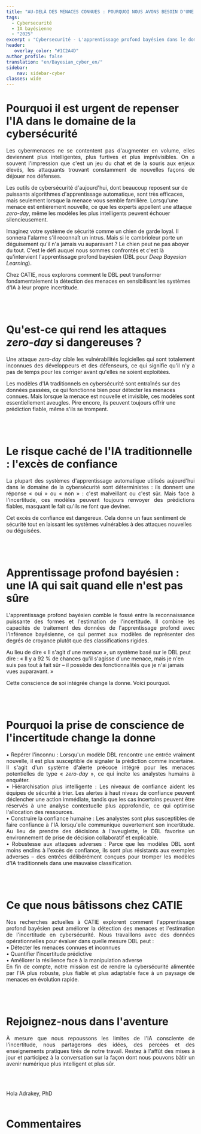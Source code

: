 ```yaml
---
title: "AU-DELÀ DES MENACES CONNUES : POURQUOI NOUS AVONS BESOIN D'UNE IA PRENANT EN COMPTE L'INCERTITUDE DANS LE DOMAINE DE LA CYBERSÉCURITÉ"
tags:
  - Cybersecurité
  - IA bayésienne
  - "2025"
excerpt : "Cybersecurité - L'apprentissage profond bayésien dans le domaine de la cybersécurité<br> - Difficulté: débutant"
header:
   overlay_color: "#1C2A4D"
author_profile: false
translation: "en/Bayesian_cyber_en/"
sidebar:
    nav: sidebar-cyber
classes: wide
---
```


# Pourquoi il est urgent de repenser l'IA dans le domaine de la cybersécurité
<p style="text-align:justify;">
Les cybermenaces ne se contentent pas d'augmenter en volume, elles deviennent plus intelligentes, plus furtives et plus imprévisibles. On a souvent l'impression que c'est un jeu du chat et de la souris aux enjeux élevés, les attaquants trouvant constamment de nouvelles façons de déjouer nos défenses. <br>

Les outils de cybersécurité d'aujourd'hui, dont beaucoup reposent sur de puissants algorithmes d'apprentissage automatique, sont très efficaces, mais seulement lorsque la menace vous semble familière. Lorsqu'une menace est entièrement nouvelle, ce que les experts appellent une attaque <i>zero-day</i>, même les modèles les plus intelligents peuvent échouer silencieusement.<br>

Imaginez votre système de sécurité comme un chien de garde loyal. Il sonnera l'alarme s'il reconnaît un intrus. Mais si le cambrioleur porte un déguisement qu'il n'a jamais vu auparavant ? Le chien peut ne pas aboyer du tout. C'est le défi auquel nous sommes confrontés et c'est là qu'intervient l'apprentissage profond bayésien (DBL pour <i>Deep Bayesian Learning</i>).<br>

Chez CATIE, nous explorons comment le DBL peut transformer fondamentalement la détection des menaces en sensibilisant les systèmes d'IA à leur propre incertitude.
</p>
<br><br> 


# Qu'est-ce qui rend les attaques <i>zero-day</i> si dangereuses ?
<p style="text-align:justify;">
Une attaque <i>zero-day</i> cible les vulnérabilités logicielles qui sont totalement inconnues des développeurs et des défenseurs, ce qui signifie qu'il n'y a pas de temps pour les corriger avant qu'elles ne soient exploitées.<br>

Les modèles d'IA traditionnels en cybersécurité sont entraînés sur des données passées, ce qui fonctionne bien pour détecter les menaces connues. Mais lorsque la menace est nouvelle et invisible, ces modèles sont essentiellement aveugles. Pire encore, ils peuvent toujours offrir une prédiction fiable, même s'ils se trompent.
</p>
<br><br> 

# Le risque caché de l'IA traditionnelle : l'excès de confiance
<p style="text-align:justify;">
La plupart des systèmes d'apprentissage automatique utilisés aujourd'hui dans le domaine de la cybersécurité sont déterministes : ils donnent une réponse « oui » ou « non » : c'est malveillant ou c'est sûr. Mais face à l'incertitude, ces modèles peuvent toujours renvoyer des prédictions fiables, masquant le fait qu'ils ne font que deviner.<br>

Cet excès de confiance est dangereux. Cela donne un faux sentiment de sécurité tout en laissant les systèmes vulnérables à des attaques nouvelles ou déguisées.
</p>
<br><br> 

# Apprentissage profond bayésien : une IA qui sait quand elle n'est pas sûre
<p style="text-align:justify;">
L'apprentissage profond bayésien comble le fossé entre la reconnaissance puissante des formes et l'estimation de l'incertitude. Il combine les capacités de traitement des données de l'apprentissage profond avec l'inférence bayésienne, ce qui permet aux modèles de représenter des degrés de croyance plutôt que des classifications rigides.<br>

Au lieu de dire « Il s'agit d'une menace », un système basé sur le DBL peut dire : « Il y a 92 % de chances qu'il s'agisse d'une menace, mais je n'en suis pas tout à fait sûr – il possède des fonctionnalités que je n'ai jamais vues auparavant. » <br>

Cette conscience de soi intégrée change la donne. Voici pourquoi.
</p>
<br><br> 

# Pourquoi la prise de conscience de l'incertitude change la donne
<p style="text-align:justify;">
•	Repérer l'inconnu : Lorsqu'un modèle DBL rencontre une entrée vraiment nouvelle, il est plus susceptible de signaler la prédiction comme incertaine. Il s'agit d'un système d'alerte précoce intégré pour les menaces potentielles de type « <i>zero-day</i> », ce qui incite les analystes humains à enquêter. <br>
•	Hiérarchisation plus intelligente : Les niveaux de confiance aident les équipes de sécurité à trier. Les alertes à haut niveau de confiance peuvent déclencher une action immédiate, tandis que les cas incertains peuvent être réservés à une analyse contextuelle plus approfondie, ce qui optimise l'allocation des ressources.<br>
•	Construire la confiance humaine : Les analystes sont plus susceptibles de faire confiance à l'IA lorsqu'elle communique ouvertement son incertitude. Au lieu de prendre des décisions à l'aveuglette, le DBL favorise un environnement de prise de décision collaboratif et explicable.<br>
•	Robustesse aux attaques adverses : Parce que les modèles DBL sont moins enclins à l'excès de confiance, ils sont plus résistants aux exemples adverses – des entrées délibérément conçues pour tromper les modèles d'IA traditionnels dans une mauvaise classification.
</p>
<br><br> 

# Ce que nous bâtissons chez CATIE
<p style="text-align:justify;">
Nos recherches actuelles à CATIE explorent comment l'apprentissage profond bayésien peut améliorer la détection des menaces et l'estimation de l'incertitude en cybersécurité. Nous travaillons avec des données opérationnelles pour évaluer dans quelle mesure DBL peut :<br>
•	Détecter les menaces connues et inconnues<br>
•	Quantifier l'incertitude prédictive<br>
•	Améliorer la résilience face à la manipulation adverse<br>
En fin de compte, notre mission est de rendre la cybersécurité alimentée par l'IA plus robuste, plus fiable et plus adaptable face à un paysage de menaces en évolution rapide.
</p>
<br><br> 

# Rejoignez-nous dans l'aventure
<p style="text-align:justify;">
À mesure que nous repoussons les limites de l'IA consciente de l'incertitude, nous partagerons des idées, des percées et des enseignements pratiques tirés de notre travail. Restez à l'affût des mises à jour et participez à la conversation sur la façon dont nous pouvons bâtir un avenir numérique plus intelligent et plus sûr.
</p>
<br><br>

Hola Adrakey, PhD
<br><br>


# Commentaires
<script src="https://utteranc.es/client.js"
        repo="catie-aq/blog-vaniila"
        issue-term="pathname"
        label="[Comments]"
        theme="github-dark"
        crossorigin="anonymous"
        async>
</script>

